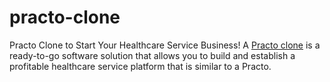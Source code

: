 # practo-clone
Practo Clone to Start Your Healthcare Service Business! A [Practo clone](https://migrateshop.com/practo-clone/) is a ready-to-go software solution that allows you to build and establish a profitable healthcare service platform that is similar to a Practo. 
